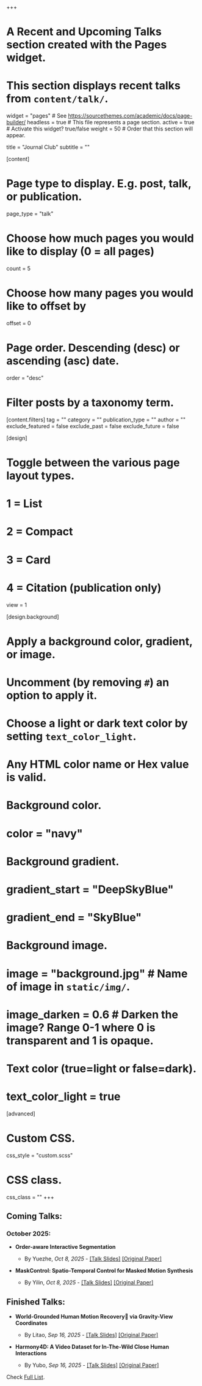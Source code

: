 +++
# A Recent and Upcoming Talks section created with the Pages widget.
# This section displays recent talks from `content/talk/`.

widget = "pages"  # See https://sourcethemes.com/academic/docs/page-builder/
headless = true  # This file represents a page section.
active = true  # Activate this widget? true/false
weight = 50  # Order that this section will appear.

title = "Journal Club"
subtitle = ""

[content]
  # Page type to display. E.g. post, talk, or publication.
  page_type = "talk"
  
  # Choose how much pages you would like to display (0 = all pages)
  count = 5
  
  # Choose how many pages you would like to offset by
  offset = 0

  # Page order. Descending (desc) or ascending (asc) date.
  order = "desc"

  # Filter posts by a taxonomy term.
  [content.filters]
    tag = ""
    category = ""
    publication_type = ""
    author = ""
    exclude_featured = false
    exclude_past = false
    exclude_future = false
    
[design]
  # Toggle between the various page layout types.
  #   1 = List
  #   2 = Compact
  #   3 = Card
  #   4 = Citation (publication only)
  view = 1
  
[design.background]
  # Apply a background color, gradient, or image.
  #   Uncomment (by removing `#`) an option to apply it.
  #   Choose a light or dark text color by setting `text_color_light`.
  #   Any HTML color name or Hex value is valid.

  # Background color.
  # color = "navy"
  
  # Background gradient.
  # gradient_start = "DeepSkyBlue"
  # gradient_end = "SkyBlue"
  
  # Background image.
  # image = "background.jpg"  # Name of image in `static/img/`.
  # image_darken = 0.6  # Darken the image? Range 0-1 where 0 is transparent and 1 is opaque.

  # Text color (true=light or false=dark).
  # text_color_light = true  
  
[advanced]
 # Custom CSS. 
 css_style = "custom.scss"
 # CSS class.
 css_class = ""
+++

## Coming Talks:
### October 2025:
- **Order-aware Interactive Segmentation**
  - By Yuezhe, *Oct 8, 2025* - [[Talk Slides]](/talk_slides/20251008_yuezhe.pptx) [[Original Paper]](https://arxiv.org/abs/2410.12214)

- **MaskControl: Spatio-Temporal Control for Masked Motion Synthesis**
  - By Yilin, *Oct 8, 2025* - [[Talk Slides]](/talk_slides/20251008_yilin.pptx) [[Original Paper]](https://arxiv.org/html/2410.10780v3)


## Finished Talks:
- **World-Grounded Human Motion Recovery via Gravity-View Coordinates**
  - By Litao, *Sep 16, 2025* - [[Talk Slides]](/talk_slides/20250916_litao.pptx) [[Original Paper]](https://dl.acm.org/doi/pdf/10.1145/3680528.3687565?casa_token=b_eo3zNu16UAAAAA:BGeRfhUGjwspCcYySbqrNig85z9rykaPvVy6Gf1ztQJCEpU4PMs9wPVtUBlSnRHOLx6NQrLlKOM9)

- **Harmony4D: A Video Dataset for In-The-Wild Close Human Interactions**
  - By Yubo, *Sep 16, 2025* - [[Talk Slides]](/talk_slides/20250916_yubo.key) [[Original Paper]](https://arxiv.org/abs/2410.20294)



Check [Full List](/talk).
